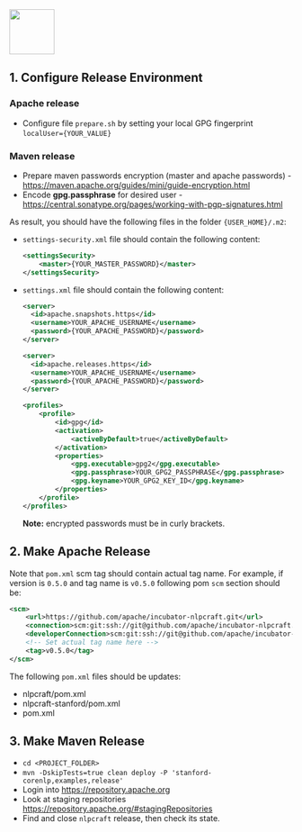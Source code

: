 <!--
 Licensed to the Apache Software Foundation (ASF) under one or more
 contributor license agreements.  See the NOTICE file distributed with
 this work for additional information regarding copyright ownership.
 The ASF licenses this file to You under the Apache License, Version 2.0
 (the "License"); you may not use this file except in compliance with
 the License.  You may obtain a copy of the License at

      http://www.apache.org/licenses/LICENSE-2.0

 Unless required by applicable law or agreed to in writing, software
 distributed under the License is distributed on an "AS IS" BASIS,
 WITHOUT WARRANTIES OR CONDITIONS OF ANY KIND, either express or implied.
 See the License for the specific language governing permissions and
 limitations under the License.
-->

<img src="https://nlpcraft.apache.org/images/nlpcraft_logo_black.gif" height="80px" alt="">

## 1. Configure Release Environment

### Apache release
- Configure file `prepare.sh` by setting your local GPG fingerprint `localUser={YOUR_VALUE}`

### Maven release
- Prepare maven passwords encryption (master and apache passwords) - https://maven.apache.org/guides/mini/guide-encryption.html
- Encode **gpg.passphrase** for desired user - https://central.sonatype.org/pages/working-with-pgp-signatures.html 
 
As result, you should have the following files in the folder `{USER_HOME}/.m2`:
- `settings-security.xml` file should contain the following content:
    ```xml
    <settingsSecurity>
        <master>{YOUR_MASTER_PASSWORD}</master>
    </settingsSecurity>
    ```
- `settings.xml` file should contain the following content:
    ```xml  
    <server>
      <id>apache.snapshots.https</id>
      <username>YOUR_APACHE_USERNAME</username>
      <password>{YOUR_APACHE_PASSWORD}</password>
    </server>
    
    <server>
      <id>apache.releases.https</id>
      <username>YOUR_APACHE_USERNAME</username>
      <password>{YOUR_APACHE_PASSWORD}</password>
    </server>
    
    <profiles>
        <profile>
            <id>gpg</id>
            <activation>
                <activeByDefault>true</activeByDefault>
            </activation>
            <properties>
                <gpg.executable>gpg2</gpg.executable>
                <gpg.passphrase>YOUR_GPG2_PASSPHRASE</gpg.passphrase>
                <gpg.keyname>YOUR_GPG2_KEY_ID</gpg.keyname>
            </properties>
        </profile>
    </profiles>
    ```
    **Note:** encrypted passwords must be in curly brackets.      
## 2. Make Apache Release 
Note that `pom.xml` scm tag should contain actual tag name.
For example, if version is `0.5.0` and tag name is `v0.5.0` following pom `scm` section should be:
```xml   
<scm>
    <url>https://github.com/apache/incubator-nlpcraft.git</url>
    <connection>scm:git:ssh://git@github.com/apache/incubator-nlpcraft.git</connection>
    <developerConnection>scm:git:ssh://git@github.com/apache/incubator-nlpcraft.git</developerConnection>
    <!-- Set actual tag name here -->
    <tag>v0.5.0</tag>
</scm>
```     

The following `pom.xml` files should be updates:
- nlpcraft/pom.xml
- nlpcraft-stanford/pom.xml
- pom.xml

## 3. Make Maven Release
  - `cd <PROJECT_FOLDER>`
  - `mvn -DskipTests=true clean deploy -P 'stanford-corenlp,examples,release'`
  - Login into https://repository.apache.org
  - Look at staging repositories https://repository.apache.org/#stagingRepositories
  - Find and close `nlpcraft` release, then check its state.   
